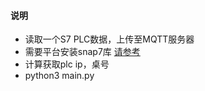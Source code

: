 #### 说明
* 读取一个S7 PLC数据，上传至MQTT服务器
* 需要平台安装snap7库 [请参考](https://python-snap7.readthedocs.io/en/latest/installation.html)
* 计算获取plc ip，桌号
* python3 main.py

